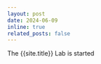 ```yaml
---
layout: post
date: 2024-06-09
inline: true
related_posts: false
---
```


The {{site.title}} Lab is started
